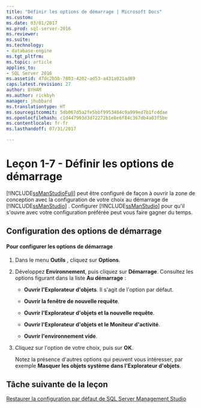 ```yaml
---
title: "Définir les options de démarrage | Microsoft Docs"
ms.custom: 
ms.date: 03/01/2017
ms.prod: sql-server-2016
ms.reviewer: 
ms.suite: 
ms.technology:
- database-engine
ms.tgt_pltfrm: 
ms.topic: article
applies_to:
- SQL Server 2016
ms.assetid: 47dc2b5b-7803-4202-ad53-a431a821ad69
caps.latest.revision: 27
author: BYHAM
ms.author: rickbyh
manager: jhubbard
ms.translationtype: HT
ms.sourcegitcommit: 5db067d5a2fe5bbf9953484c9a999ed7b1fcddae
ms.openlocfilehash: c1d447993d3d72272b1e8e6f84c367db4a03f5be
ms.contentlocale: fr-fr
ms.lasthandoff: 07/31/2017

---
```

# <a name="lesson-1-7---set-the-startup-options"></a>Leçon 1-7 - Définir les options de démarrage
[!INCLUDE[ssManStudioFull](../../includes/ssmanstudiofull-md.md)] peut être configuré de façon à ouvrir la zone de conception avec la configuration de votre choix au démarrage de [!INCLUDE[ssManStudio](../../includes/ssmanstudio-md.md)] . Configurer [!INCLUDE[ssManStudio](../../includes/ssmanstudio-md.md)] pour qu'il s'ouvre avec votre configuration préférée peut vous faire gagner du temps.  
  
## <a name="configuring-startup-options"></a>Configuration des options de démarrage  
  
#### <a name="to-configure-startup-options"></a>Pour configurer les options de démarrage  
  
1.  Dans le menu **Outils** , cliquez sur **Options**.  
  
2.  Développez **Environnement**, puis cliquez sur **Démarrage**. Consultez les options figurant dans la liste **Au démarrage** :  
  
    -   **Ouvrir l'Explorateur d'objets**. Il s'agit de l'option par défaut.  
  
    -   **Ouvrir la fenêtre de nouvelle requête**.  
  
    -   **Ouvrir l'Explorateur d'objets et la nouvelle requête**.  
  
    -   **Ouvrir l'Explorateur d'objets et le Moniteur d'activité**.  
  
    -   **Ouvrir l'environnement vide**.  
  
3.  Cliquez sur l'option de votre choix, puis sur **OK**.  
  
    Notez la présence d'autres options qui peuvent vous intéresser, par exemple **Masquer les objets système dans l'Explorateur d'objets**.  
  
## <a name="next-task-in-lesson"></a>Tâche suivante de la leçon  
[Restaurer la configuration par défaut de SQL Server Management Studio](../../tools/sql-server-management-studio/lesson-1-8-restore-the-default-sql-server-management-studio-configuration.md)  
  
  
  

